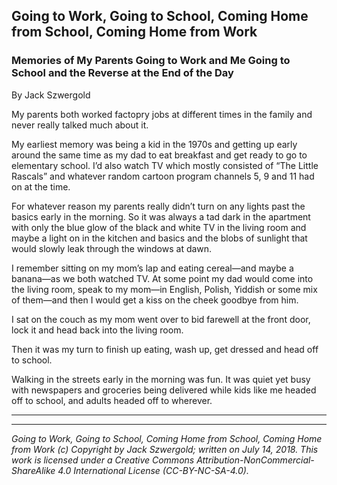 ## Going to Work, Going to School, Coming Home from School, Coming Home from Work
### Memories of My Parents Going to Work and Me Going to School and the Reverse at the End of the Day

By Jack Szwergold

My parents both worked factopry jobs at different times in the family and never really talked much about it.

My earliest memory was being a kid in the 1970s and getting up early around the same time as my dad to eat breakfast and get ready to go to elementary school. I’d also watch TV which mostly consisted of “The Little Rascals” and whatever random cartoon program channels 5, 9 and 11 had on at the time.

For whatever reason my parents really didn’t turn on any lights past the basics early in the morning. So it was always a tad dark in the apartment with only the blue glow of the black and white TV in the living room and maybe a light on in the kitchen and basics and the blobs of sunlight that would slowly leak through the windows at dawn.

I remember sitting on my mom’s lap and eating cereal—and maybe a banana—as we both watched TV. At some point my dad would come into the living room, speak to my mom—in English, Polish, Yiddish or some mix of them—and then I would get a kiss on the cheek goodbye from him.

I sat on the couch as my mom went over to bid farewell at the front door, lock it and head back into the living room.

Then it was my turn to finish up eating, wash up, get dressed and head off to school.

Walking in the streets early in the morning was fun. It was quiet yet busy with newspapers and groceries being delivered while kids like me headed off to school, and adults headed off to wherever.

***



***

*Going to Work, Going to School, Coming Home from School, Coming Home from Work (c) Copyright by Jack Szwergold; written on July 14, 2018. This work is licensed under a Creative Commons Attribution-NonCommercial-ShareAlike 4.0 International License (CC-BY-NC-SA-4.0).*